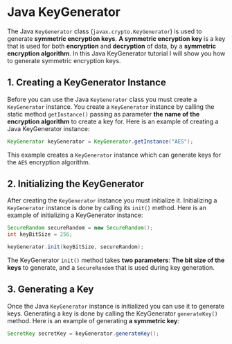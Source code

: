 # Java KeyGenerator

The Java `KeyGenerator` class (`javax.crypto.KeyGenerator`) is used to generate **symmetric encryption keys**. **A symmetric encryption key** is a key that is used for both **encryption** and **decryption** of data, by a **symmetric encryption algorithm**. In this Java KeyGenerator tutorial I will show you how to generate symmetric encryption keys.

## 1. Creating a KeyGenerator Instance

Before you can use the Java `KeyGenerator` class you must create a `KeyGenerator` instance. You create a `KeyGenerator` instance by calling the static method `getInstance()` passing as parameter **the name of the encryption algorithm** to create a key for. Here is an example of creating a Java KeyGenerator instance:

```java
KeyGenerator keyGenerator = KeyGenerator.getInstance("AES");
```

This example creates a `KeyGenerator` instance which can generate keys for the `AES` encryption algorithm.

## 2. Initializing the KeyGenerator

After creating the `KeyGenerator` instance you must initialize it. Initializing a `KeyGenerator` instance is done by calling its `init()` method. Here is an example of initializing a KeyGenerator instance:

```java
SecureRandom secureRandom = new SecureRandom();
int keyBitSize = 256;

keyGenerator.init(keyBitSize, secureRandom);
```

The KeyGenerator `init()` method takes **two parameters**: **The bit size of the keys** to generate, and a `SecureRandom` that is used during key generation.

## 3. Generating a Key

Once the Java `KeyGenerator` instance is initialized you can use it to generate keys. Generating a key is done by calling the KeyGenerator `generateKey()` method. Here is an example of generating **a symmetric key**:

```java
SecretKey secretKey = keyGenerator.generateKey();
```

